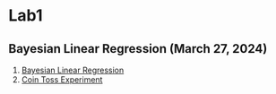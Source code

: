 # Lab1

## Bayesian Linear Regression (March 27, 2024)
1. [Bayesian Linear Regression](https://github.com/srossi93/asi-labs/blob/master/lab_week1-public/Bayesian_Linear_Regression.ipynb)
2. [Coin Toss Experiment](https://github.com/srossi93/asi-labs/blob/master/lab_week1-public/Coin_Toss_Experiment.ipynb)
